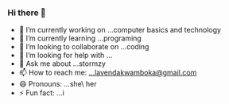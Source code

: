 ### Hi there 👋

- 🔭 I’m currently working on ...computer basics and technology
- 🌱 I’m currently learning ...programing
- 👯 I’m looking to collaborate on ...coding
- 🤔 I’m looking for help with ...
- 💬 Ask me about ...stormzy
- 📫 How to reach me: ...lavendakwamboka@gmail.com
- 😄 Pronouns: ...she\ her
- ⚡ Fun fact: ...i 
